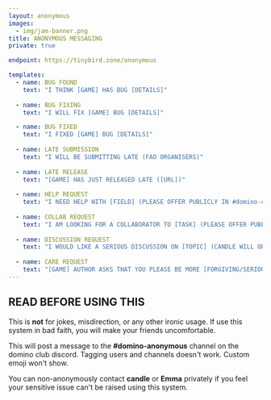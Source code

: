 ```yaml
---
layout: anonymous
images:
  - img/jam-banner.png
title: ANONYMOUS MESSAGING
private: true

endpoint: https://tinybird.zone/anonymous

templates:
  - name: BUG FOUND
    text: "I THINK [GAME] HAS BUG [DETAILS]"
  
  - name: BUG FIXING
    text: "I WILL FIX [GAME] BUG [DETAILS]"

  - name: BUG FIXED
    text: "I FIXED [GAME] BUG [DETAILS]"
  
  - name: LATE SUBMISSION
    text: "I WILL BE SUBMITTING LATE (FAO ORGANISERS)"
  
  - name: LATE RELEASE
    text: "[GAME] HAS JUST RELEASED LATE ([URL])"
  
  - name: HELP REQUEST
    text: "I NEED HELP WITH [FIELD] (PLEASE OFFER PUBLICLY IN #domino-club)"
  
  - name: COLLAB REQUEST
    text: "I AM LOOKING FOR A COLLABORATOR TO [TASK] (PLEASE OFFER PUBLICLY IN #domino-club)"
  
  - name: DISCUSSION REQUEST
    text: "I WOULD LIKE A SERIOUS DISCUSSION ON [TOPIC] (CANDLE WILL ORGANISE)"
  
  - name: CARE REQUEST
    text: "[GAME] AUTHOR ASKS THAT YOU PLEASE BE MORE [FORGIVING/SERIOUS/RESPECTFUL/ETC] ABOUT [ASPECT]"
---
```

## READ BEFORE USING THIS
This is **not** for jokes, misdirection, or any other ironic usage. If use this system in bad faith, you will make your friends uncomfortable.

This will post a message to the **#domino-anonymous** channel on the domino club discord. Tagging users and channels doesn't work. Custom emoji won't show.

You can non-anonymously contact **candle** or **Emma** privately if you feel your sensitive issue can't be raised using this system.
